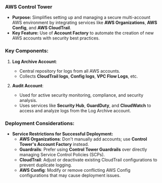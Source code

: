 ### **AWS Control Tower**
- **Purpose:** Simplifies setting up and managing a secure multi-account AWS environment by integrating services like **AWS Organizations**, **AWS Config**, and **AWS CloudTrail**.
- **Key Feature:** Use of **Account Factory** to automate the creation of new AWS accounts with security best practices.

### **Key Components:**
1. **Log Archive Account**:  
   - Central repository for logs from all AWS accounts.
   - Collects **CloudTrail logs**, **Config logs**, **VPC Flow Logs**, etc.
  
2. **Audit Account**:  
   - Used for active security monitoring, compliance, and security analysis.
   - Uses services like **Security Hub**, **GuardDuty**, and **CloudWatch** to access and analyze logs from the Log Archive account.

### **Deployment Considerations:**
- **Service Restrictions for Successful Deployment:**
  - **AWS Organizations**: Don't manually add accounts; use **Control Tower's Account Factory** instead.
  - **Guardrails**: Prefer using **Control Tower Guardrails** over directly managing Service Control Policies (SCPs).
  - **CloudTrail**: Adjust or deactivate existing CloudTrail configurations to prevent duplicate logging.
  - **AWS Config**: Modify or remove conflicting AWS Config configurations that may cause deployment issues.
